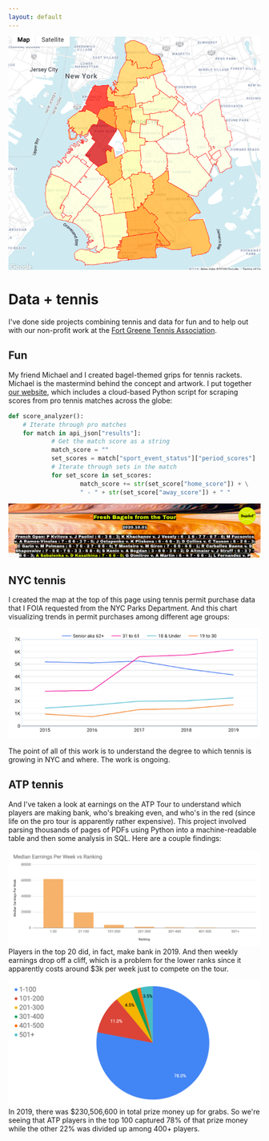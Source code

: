```yaml
---
layout: default
---
```


![Brooklyn tennis permits](https://github.com/seeess1/seeess1.github.io/raw/master/assets/images/brooklyn-permits.png)


# Data + tennis

I've done side projects combining tennis and data for fun and to help out with our non-profit work at the [Fort Greene Tennis Association](http://www.fortgreenetennis.org/). 

## Fun

My friend Michael and I created bagel-themed grips for tennis rackets. Michael is the mastermind behind the concept and artwork. I put together [our website](https://www.bageled.nyc/), which includes a cloud-based Python script for scraping scores from pro tennis matches across the globe:

```python
def score_analyzer():
    # Iterate through pro matches
    for match in api_json["results"]:                
            # Get the match score as a string
            match_score = ""
            set_scores = match["sport_event_status"]["period_scores"]
            # Iterate through sets in the match
            for set_score in set_scores:                
                    match_score += str(set_score["home_score"]) + \
                    " - " + str(set_score["away_score"]) + " "
```

![Bageled](https://github.com/seeess1/seeess1.github.io/raw/master/assets/images/bageled.png)

## NYC tennis

I created the map at the top of this page using tennis permit purchase data that I FOIA requested from the NYC Parks Department. And this chart visualizing trends in permit purchases among different age groups:

![Tennis permits age groups](https://github.com/seeess1/seeess1.github.io/raw/master/assets/images/permits-age.png)

The point of all of this work is to understand the degree to which tennis is growing in NYC and where. The work is ongoing.

## ATP tennis

And I've taken a look at earnings on the ATP Tour to understand which players are making bank, who's breaking even, and who's in the red (since life on the pro tour is apparently rather expensive). This project involved parsing thousands of pages of PDFs using Python into a machine-readable table and then some analysis in SQL. Here are a couple findings:

![Ranking groups](https://github.com/seeess1/seeess1.github.io/raw/master/assets/images/ranking-groups.png)
Players in the top 20 did, in fact, make bank in 2019. And then weekly earnings drop off a cliff, which is a problem for the lower ranks since it apparently costs around $3k per week just to compete on the tour.

![Pie of earnings](https://github.com/seeess1/seeess1.github.io/raw/master/assets/images/pie-earnings.png)
In 2019, there was $230,506,600 in total prize money up for grabs. So we're seeing that ATP players in the top 100 captured 78% of that prize money while the other 22% was divided up among 400+ players.